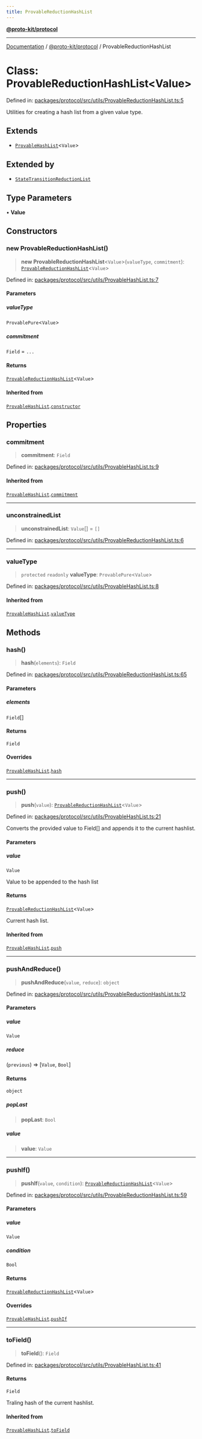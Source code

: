 ```yaml
---
title: ProvableReductionHashList
---
```


[**@proto-kit/protocol**](../README.md)

***

[Documentation](../../../README.md) / [@proto-kit/protocol](../README.md) / ProvableReductionHashList

# Class: ProvableReductionHashList\<Value\>

Defined in: [packages/protocol/src/utils/ProvableReductionHashList.ts:5](https://github.com/proto-kit/framework/blob/4d6b3b6da51b3edee0fbf25ce72c1f59ec61e891/packages/protocol/src/utils/ProvableReductionHashList.ts#L5)

Utilities for creating a hash list from a given value type.

## Extends

- [`ProvableHashList`](ProvableHashList.md)\<`Value`\>

## Extended by

- [`StateTransitionReductionList`](StateTransitionReductionList.md)

## Type Parameters

• **Value**

## Constructors

### new ProvableReductionHashList()

> **new ProvableReductionHashList**\<`Value`\>(`valueType`, `commitment`): [`ProvableReductionHashList`](ProvableReductionHashList.md)\<`Value`\>

Defined in: [packages/protocol/src/utils/ProvableHashList.ts:7](https://github.com/proto-kit/framework/blob/4d6b3b6da51b3edee0fbf25ce72c1f59ec61e891/packages/protocol/src/utils/ProvableHashList.ts#L7)

#### Parameters

##### valueType

`ProvablePure`\<`Value`\>

##### commitment

`Field` = `...`

#### Returns

[`ProvableReductionHashList`](ProvableReductionHashList.md)\<`Value`\>

#### Inherited from

[`ProvableHashList`](ProvableHashList.md).[`constructor`](ProvableHashList.md#constructors)

## Properties

### commitment

> **commitment**: `Field`

Defined in: [packages/protocol/src/utils/ProvableHashList.ts:9](https://github.com/proto-kit/framework/blob/4d6b3b6da51b3edee0fbf25ce72c1f59ec61e891/packages/protocol/src/utils/ProvableHashList.ts#L9)

#### Inherited from

[`ProvableHashList`](ProvableHashList.md).[`commitment`](ProvableHashList.md#commitment-1)

***

### unconstrainedList

> **unconstrainedList**: `Value`[] = `[]`

Defined in: [packages/protocol/src/utils/ProvableReductionHashList.ts:6](https://github.com/proto-kit/framework/blob/4d6b3b6da51b3edee0fbf25ce72c1f59ec61e891/packages/protocol/src/utils/ProvableReductionHashList.ts#L6)

***

### valueType

> `protected` `readonly` **valueType**: `ProvablePure`\<`Value`\>

Defined in: [packages/protocol/src/utils/ProvableHashList.ts:8](https://github.com/proto-kit/framework/blob/4d6b3b6da51b3edee0fbf25ce72c1f59ec61e891/packages/protocol/src/utils/ProvableHashList.ts#L8)

#### Inherited from

[`ProvableHashList`](ProvableHashList.md).[`valueType`](ProvableHashList.md#valuetype-1)

## Methods

### hash()

> **hash**(`elements`): `Field`

Defined in: [packages/protocol/src/utils/ProvableReductionHashList.ts:65](https://github.com/proto-kit/framework/blob/4d6b3b6da51b3edee0fbf25ce72c1f59ec61e891/packages/protocol/src/utils/ProvableReductionHashList.ts#L65)

#### Parameters

##### elements

`Field`[]

#### Returns

`Field`

#### Overrides

[`ProvableHashList`](ProvableHashList.md).[`hash`](ProvableHashList.md#hash)

***

### push()

> **push**(`value`): [`ProvableReductionHashList`](ProvableReductionHashList.md)\<`Value`\>

Defined in: [packages/protocol/src/utils/ProvableHashList.ts:21](https://github.com/proto-kit/framework/blob/4d6b3b6da51b3edee0fbf25ce72c1f59ec61e891/packages/protocol/src/utils/ProvableHashList.ts#L21)

Converts the provided value to Field[] and appends it to
the current hashlist.

#### Parameters

##### value

`Value`

Value to be appended to the hash list

#### Returns

[`ProvableReductionHashList`](ProvableReductionHashList.md)\<`Value`\>

Current hash list.

#### Inherited from

[`ProvableHashList`](ProvableHashList.md).[`push`](ProvableHashList.md#push)

***

### pushAndReduce()

> **pushAndReduce**(`value`, `reduce`): `object`

Defined in: [packages/protocol/src/utils/ProvableReductionHashList.ts:12](https://github.com/proto-kit/framework/blob/4d6b3b6da51b3edee0fbf25ce72c1f59ec61e891/packages/protocol/src/utils/ProvableReductionHashList.ts#L12)

#### Parameters

##### value

`Value`

##### reduce

(`previous`) => \[`Value`, `Bool`\]

#### Returns

`object`

##### popLast

> **popLast**: `Bool`

##### value

> **value**: `Value`

***

### pushIf()

> **pushIf**(`value`, `condition`): [`ProvableReductionHashList`](ProvableReductionHashList.md)\<`Value`\>

Defined in: [packages/protocol/src/utils/ProvableReductionHashList.ts:59](https://github.com/proto-kit/framework/blob/4d6b3b6da51b3edee0fbf25ce72c1f59ec61e891/packages/protocol/src/utils/ProvableReductionHashList.ts#L59)

#### Parameters

##### value

`Value`

##### condition

`Bool`

#### Returns

[`ProvableReductionHashList`](ProvableReductionHashList.md)\<`Value`\>

#### Overrides

[`ProvableHashList`](ProvableHashList.md).[`pushIf`](ProvableHashList.md#pushif)

***

### toField()

> **toField**(): `Field`

Defined in: [packages/protocol/src/utils/ProvableHashList.ts:41](https://github.com/proto-kit/framework/blob/4d6b3b6da51b3edee0fbf25ce72c1f59ec61e891/packages/protocol/src/utils/ProvableHashList.ts#L41)

#### Returns

`Field`

Traling hash of the current hashlist.

#### Inherited from

[`ProvableHashList`](ProvableHashList.md).[`toField`](ProvableHashList.md#tofield)
